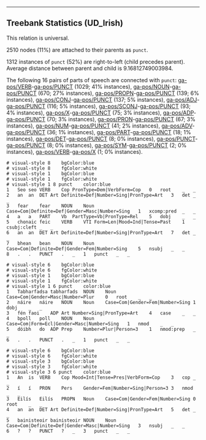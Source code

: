 

--------------------------------------------------------------------------------

## Treebank Statistics (UD_Irish)

This relation is universal.

2510 nodes (11%) are attached to their parents as `punct`.

1312 instances of `punct` (52%) are right-to-left (child precedes parent).
Average distance between parent and child is 9.16812749003984.

The following 16 pairs of parts of speech are connected with `punct`: [ga-pos/VERB]()-[ga-pos/PUNCT]() (1029; 41% instances), [ga-pos/NOUN]()-[ga-pos/PUNCT]() (670; 27% instances), [ga-pos/PROPN]()-[ga-pos/PUNCT]() (139; 6% instances), [ga-pos/CONJ]()-[ga-pos/PUNCT]() (137; 5% instances), [ga-pos/ADJ]()-[ga-pos/PUNCT]() (116; 5% instances), [ga-pos/SCONJ]()-[ga-pos/PUNCT]() (93; 4% instances), [ga-pos/X]()-[ga-pos/PUNCT]() (75; 3% instances), [ga-pos/ADP]()-[ga-pos/PUNCT]() (70; 3% instances), [ga-pos/PRON]()-[ga-pos/PUNCT]() (67; 3% instances), [ga-pos/NUM]()-[ga-pos/PUNCT]() (41; 2% instances), [ga-pos/ADV]()-[ga-pos/PUNCT]() (36; 1% instances), [ga-pos/PART]()-[ga-pos/PUNCT]() (18; 1% instances), [ga-pos/DET]()-[ga-pos/PUNCT]() (8; 0% instances), [ga-pos/PUNCT]()-[ga-pos/PUNCT]() (8; 0% instances), [ga-pos/SYM]()-[ga-pos/PUNCT]() (2; 0% instances), [ga-pos/VERB]()-[ga-pos/X]() (1; 0% instances).


~~~ conllu
# visual-style 8	bgColor:blue
# visual-style 8	fgColor:white
# visual-style 1	bgColor:blue
# visual-style 1	fgColor:white
# visual-style 1 8 punct	color:blue
1	Seo	seo	VERB	Cop	PronType=Dem|VerbForm=Cop	0	root	_	_
2	an	an	DET	Art	Definite=Def|Number=Sing|PronType=Art	3	det	_	_
3	fear	fear	NOUN	Noun	Case=Com|Definite=Def|Gender=Masc|Number=Sing	1	xcomp:pred	_	_
4	a	a	PART	Vb	PartType=Vb|PronType=Rel	5	dobj	_	_
5	chonaic	feic	VERB	VTI	Form=Len|Mood=Ind|Tense=Past	1	csubj:cleft	_	_
6	an	an	DET	Art	Definite=Def|Number=Sing|PronType=Art	7	det	_	_
7	bhean	bean	NOUN	Noun	Case=Com|Definite=Def|Gender=Fem|Number=Sing	5	nsubj	_	_
8	.	.	PUNCT	.	_	1	punct	_	_

~~~


~~~ conllu
# visual-style 6	bgColor:blue
# visual-style 6	fgColor:white
# visual-style 1	bgColor:blue
# visual-style 1	fgColor:white
# visual-style 1 6 punct	color:blue
1	Tabharfadsa	tabharfads	NOUN	Noun	Case=Com|Gender=Masc|Number=Plur	0	root	_	_
2	náire	náire	NOUN	Noun	Case=Com|Gender=Fem|Number=Sing	1	dobj	_	_
3	fén	faoi	ADP	Art	Number=Sing|PronType=Art	4	case	_	_
4	bpoll	poll	NOUN	Noun	Case=Com|Form=Ecl|Gender=Masc|Number=Sing	1	nmod	_	_
5	dóibh	do	ADP	Prep	Number=Plur|Person=3	1	nmod:prep	_	_
6	.	.	PUNCT	.	_	1	punct	_	_

~~~


~~~ conllu
# visual-style 6	bgColor:blue
# visual-style 6	fgColor:white
# visual-style 3	bgColor:blue
# visual-style 3	fgColor:white
# visual-style 3 6 punct	color:blue
1	An	is	VERB	Cop	Mood=Int|Tense=Pres|VerbForm=Cop	3	cop	_	_
2	í	í	PRON	Pers	Gender=Fem|Number=Sing|Person=3	3	nmod	_	_
3	Eilís	Eilís	PROPN	Noun	Case=Com|Gender=Fem|Number=Sing	0	root	_	_
4	an	an	DET	Art	Definite=Def|Number=Sing|PronType=Art	5	det	_	_
5	bainisteoir	bainisteoir	NOUN	Noun	Case=Com|Definite=Def|Gender=Masc|Number=Sing	3	nsubj	_	_
6	?	?	PUNCT	?	_	3	punct	_	_

~~~


